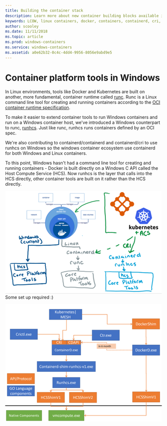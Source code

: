 ```yaml
---
title: Building the container stack
description: Learn more about new container building blocks available in Windows.
keywords: LCOW, linux containers, docker, containers, containerd, cri, runhcs, runc
author: scooley
ms.date: 11/11/2018
ms.topic: article
ms.prod: windows-containers
ms.service: windows-containers
ms.assetid: a0e62b32-0c4c-4dd4-9956-8056e9abd9e5
---
```


# Container platform tools in Windows

In Linux environments, tools like Docker and Kubernetes are built on another, more fundamental, container runtime called [runc](https://github.com/opencontainers/runc).  Runc is a Linux command line tool for creating and running containers according to the [OCI container runtime specification](https://github.com/opencontainers/runtime-spec).

To make it easier to extend container tools to run Windows containers and run on a Windows container host, we've introduced a Windows counterpart to runc, [runhcs](https://github.com/Microsoft/hcsshim/tree/master/cmd/runhcs).  Just like runc, runhcs runs containers defined by an OCI spec.  

We're also contributing to containerd/containerd and containerd/cri to use runhcs on Windows so the windows container ecosystem use containerd for both Windows and Linux containers.

To this point, Windows hasn't had a command line tool for creating and running containers - Docker is built directly on a Windows C API called the Host Compute Service (HCS).  Now runhcs is the layer that calls into the HCS directly, other container tools are built on it rather than the HCS directly.

![Containerd based container environments](media/containerd-platform.png)
Some set up required :)

![LCOW Process map](media/containerd-process-map.png)